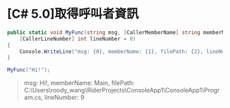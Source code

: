 # [C# 5.0]取得呼叫者資訊

```csharp
public static void MyFunc(string msg, [CallerMemberName] string memberName ="", [CallerFilePath] string filePath = "",
    [CallerLineNumber] int lineNumber = 0)
{
    Console.WriteLine("msg: {0}, memberName: {1}, filePath: {2}, lineNumber: {3", msg, memberName, filePath, lineNumber);
}
```

```csharp
MyFunc("Hi!");
```
>msg: Hi!, memberName: Main, filePath: C:\Users\roody_wang\RiderProjects\ConsoleApp1\ConsoleApp1\Program.cs, lineNumber: 9